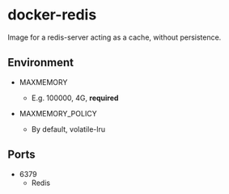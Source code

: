 docker-redis
============

Image for a redis-server acting as a cache, without persistence.

## Environment

* MAXMEMORY
  - E.g. 100000, 4G, **required**

* MAXMEMORY_POLICY
  - By default, volatile-lru

## Ports

* 6379
  - Redis
